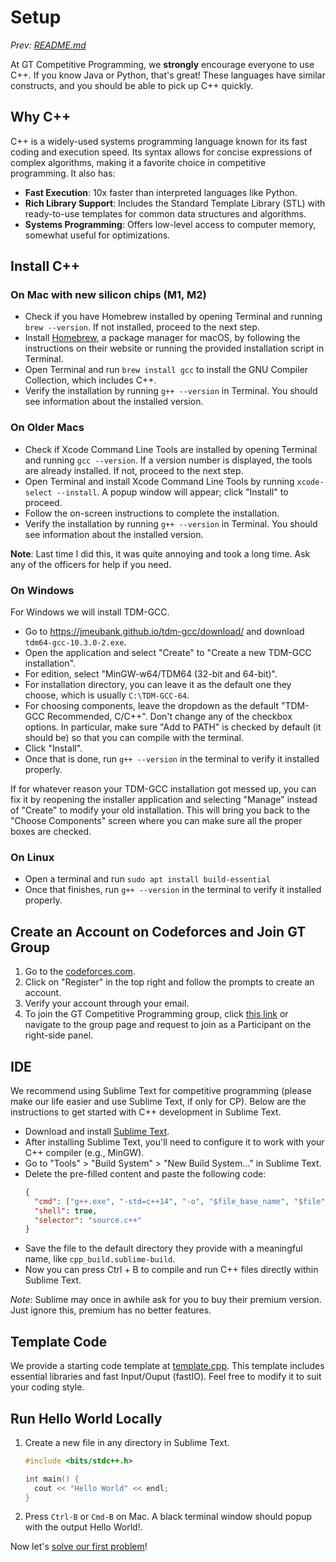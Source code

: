 # Setup

*Prev: [README.md](./README.md)*

At GT Competitive Programming, we **strongly** encourage everyone to use C++. If you know Java or Python, that's great! These languages have similar constructs, and you should be able to pick up C++ quickly.

## Why C++

C++ is a widely-used systems programming language known for its fast coding and execution speed. Its syntax allows for concise expressions of complex algorithms, making it a favorite choice in competitive programming. It also has:

- **Fast Execution**: 10x faster than interpreted languages like Python.
- **Rich Library Support**: Includes the Standard Template Library (STL) with ready-to-use templates for common data structures and algorithms.
- **Systems Programming**: Offers low-level access to computer memory, somewhat useful for optimizations.

## Install C++

### On Mac with new silicon chips (M1, M2)

- Check if you have Homebrew installed by opening Terminal and running `brew --version`. If not installed, proceed to the next step.
- Install [Homebrew](https://brew.sh/), a package manager for macOS, by following the instructions on their website or running the provided installation script in Terminal.
- Open Terminal and run `brew install gcc` to install the GNU Compiler Collection, which includes C++.
- Verify the installation by running `g++ --version` in Terminal. You should see information about the installed version.

### On Older Macs

- Check if Xcode Command Line Tools are installed by opening Terminal and running `gcc --version`. If a version number is displayed, the tools are already installed. If not, proceed to the next step.
- Open Terminal and install Xcode Command Line Tools by running `xcode-select --install`. A popup window will appear; click "Install" to proceed.
- Follow the on-screen instructions to complete the installation.
- Verify the installation by running `g++ --version` in Terminal. You should see information about the installed version.

**Note**: Last time I did this, it was quite annoying and took a long time. Ask any of the officers for help if you need.

### On Windows

For Windows we will install TDM-GCC.

- Go to https://jmeubank.github.io/tdm-gcc/download/ and download `tdm64-gcc-10.3.0-2.exe`.
- Open the application and select "Create" to "Create a new TDM-GCC installation".
- For edition, select "MinGW-w64/TDM64 (32-bit and 64-bit)".
- For installation directory, you can leave it as the default one they choose, which is usually `C:\TDM-GCC-64`.
- For choosing components, leave the dropdown as the default "TDM-GCC Recommended, C/C++". Don't change any of the checkbox options. In particular, make sure "Add to PATH" is checked by default (it should be) so that you can compile with the terminal.
- Click "Install".
- Once that is done, run `g++ --version` in the terminal to verify it installed properly.

If for whatever reason your TDM-GCC installation got messed up, you can fix it by reopening the installer application and selecting "Manage" instead of "Create" to modify your old installation. This will bring you back to the "Choose Components" screen where you can make sure all the proper boxes are checked.

### On Linux

- Open a terminal and run `sudo apt install build-essential`
- Once that finishes, run `g++ --version` in the terminal to verify it installed properly.

## Create an Account on Codeforces and Join GT Group

1. Go to the [codeforces.com](https://codeforces.com/).
2. Click on "Register" in the top right and follow the prompts to create an account.
3. Verify your account through your email.
4. To join the GT Competitive Programming group, click [this link](https://codeforces.com/group/j7YsoIFtw4/contests) or navigate to the group page and request to join as a Participant on the right-side panel.

## IDE

We recommend using Sublime Text for competitive programming (please make our life easier and use Sublime Text, if only for CP). Below are the instructions to get started with C++ development in Sublime Text.

- Download and install [Sublime Text](https://www.sublimetext.com/3).
- After installing Sublime Text, you'll need to configure it to work with your C++ compiler (e.g., MinGW).
- Go to "Tools" > "Build System" > "New Build System..." in Sublime Text.
- Delete the pre-filled content and paste the following code:
  ```json
  {
    "cmd": ["g++.exe", "-std=c++14", "-o", "$file_base_name", "$file", "&&", "start", "cmd", "/c", "$file_base_name & echo. & echo. & pause"],
    "shell": true,
    "selector": "source.c++"
  }
  ```
- Save the file to the default directory they provide with a meaningful name, like `cpp_build.sublime-build`.
- Now you can press Ctrl + B to compile and run C++ files directly within Sublime Text.

*Note*: Sublime may once in awhile ask for you to buy their premium version. Just ignore this, premium has no better features.

## Template Code

We provide a starting code template at [template.cpp](./appendix/template.cpp). This template includes essential libraries and fast Input/Ouput (fastIO). Feel free to modify it to suit your coding style.

## Run Hello World Locally

1. Create a new file in any directory in Sublime Text.

   ```cpp
   #include <bits/stdc++.h>

   int main() {
     cout << "Hello World" << endl;
   }
   ```

2. Press `Ctrl-B` or `Cmd-B` on Mac. A black terminal window should popup with the output Hello World!.

Now let's [solve our first problem](./2_solve_your_first_problem.md)!

